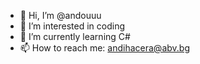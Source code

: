 - 👋 Hi, I’m @andouuu
- 👀 I’m interested in coding
- 🌱 I’m currently learning C#
- 📫 How to reach me: andihacera@abv.bg


